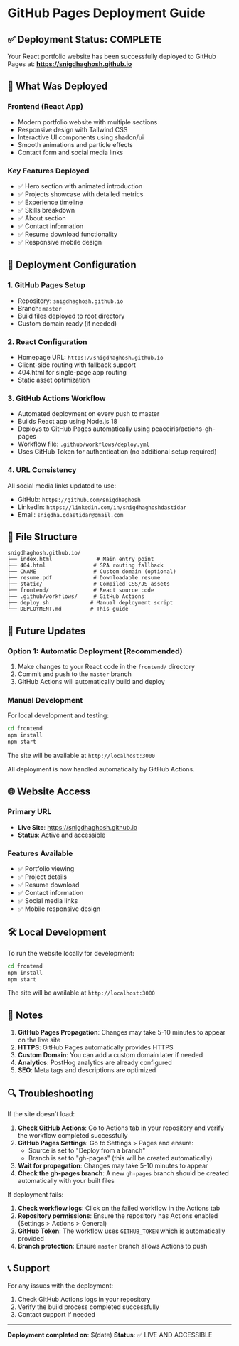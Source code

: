 # GitHub Pages Deployment Guide

## ✅ Deployment Status: COMPLETE

Your React portfolio website has been successfully deployed to GitHub Pages at:
**https://snigdhaghosh.github.io**

## 🚀 What Was Deployed

### Frontend (React App)
- Modern portfolio website with multiple sections
- Responsive design with Tailwind CSS
- Interactive UI components using shadcn/ui
- Smooth animations and particle effects
- Contact form and social media links

### Key Features Deployed
- ✅ Hero section with animated introduction
- ✅ Projects showcase with detailed metrics
- ✅ Experience timeline
- ✅ Skills breakdown
- ✅ About section
- ✅ Contact information
- ✅ Resume download functionality
- ✅ Responsive mobile design

## 🔧 Deployment Configuration

### 1. GitHub Pages Setup
- Repository: `snigdhaghosh.github.io`
- Branch: `master`
- Build files deployed to root directory
- Custom domain ready (if needed)

### 2. React Configuration
- Homepage URL: `https://snigdhaghosh.github.io`
- Client-side routing with fallback support
- 404.html for single-page app routing
- Static asset optimization

### 3. GitHub Actions Workflow
- Automated deployment on every push to master
- Builds React app using Node.js 18
- Deploys to GitHub Pages automatically using peaceiris/actions-gh-pages
- Workflow file: `.github/workflows/deploy.yml`
- Uses GitHub Token for authentication (no additional setup required)

### 4. URL Consistency
All social media links updated to use:
- GitHub: `https://github.com/snigdhaghosh`
- LinkedIn: `https://linkedin.com/in/snigdhaghoshdastidar`
- Email: `snigdha.gdastidar@gmail.com`

## 📁 File Structure
```
snigdhaghosh.github.io/
├── index.html              # Main entry point
├── 404.html               # SPA routing fallback
├── CNAME                  # Custom domain (optional)
├── resume.pdf             # Downloadable resume
├── static/                # Compiled CSS/JS assets
├── frontend/              # React source code
├── .github/workflows/     # GitHub Actions
├── deploy.sh             # Manual deployment script
└── DEPLOYMENT.md         # This guide
```

## 🔄 Future Updates

### Option 1: Automatic Deployment (Recommended)
1. Make changes to your React code in the `frontend/` directory
2. Commit and push to the `master` branch
3. GitHub Actions will automatically build and deploy

### Manual Development
For local development and testing:
```bash
cd frontend
npm install
npm start
```
The site will be available at `http://localhost:3000`

All deployment is now handled automatically by GitHub Actions.

## 🌐 Website Access

### Primary URL
- **Live Site**: https://snigdhaghosh.github.io
- **Status**: Active and accessible

### Features Available
- ✅ Portfolio viewing
- ✅ Project details
- ✅ Resume download
- ✅ Contact information
- ✅ Social media links
- ✅ Mobile responsive design

## 🛠️ Local Development

To run the website locally for development:

```bash
cd frontend
npm install
npm start
```

The site will be available at `http://localhost:3000`

## 📝 Notes

1. **GitHub Pages Propagation**: Changes may take 5-10 minutes to appear on the live site
2. **HTTPS**: GitHub Pages automatically provides HTTPS
3. **Custom Domain**: You can add a custom domain later if needed
4. **Analytics**: PostHog analytics are already configured
5. **SEO**: Meta tags and descriptions are optimized

## 🔍 Troubleshooting

If the site doesn't load:
1. **Check GitHub Actions**: Go to Actions tab in your repository and verify the workflow completed successfully
2. **GitHub Pages Settings**: Go to Settings > Pages and ensure:
   - Source is set to "Deploy from a branch"
   - Branch is set to "gh-pages" (this will be created automatically)
3. **Wait for propagation**: Changes may take 5-10 minutes to appear
4. **Check the gh-pages branch**: A new `gh-pages` branch should be created automatically with your built files

If deployment fails:
1. **Check workflow logs**: Click on the failed workflow in the Actions tab
2. **Repository permissions**: Ensure the repository has Actions enabled (Settings > Actions > General)
3. **GitHub Token**: The workflow uses `GITHUB_TOKEN` which is automatically provided
4. **Branch protection**: Ensure `master` branch allows Actions to push

## 📞 Support

For any issues with the deployment:
1. Check GitHub Actions logs in your repository
2. Verify the build process completed successfully
3. Contact support if needed

---

**Deployment completed on**: $(date)
**Status**: ✅ LIVE AND ACCESSIBLE
